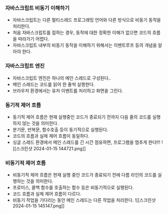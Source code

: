 ### 자바스크립트 비동기 이해하기
* 자바스크립트는 다른 멀티스레드 프로그래밍 언어와 다른 방식으로 비동기 동작을 처리한다.
* 처음 자바스크립트를 접하는 경우, 동작에 대한 정확한 이해가 없으면 코드의 흐름을 따라가기 어렵다.
* 자바스크립트 내부의 비동기 동작을 이해하기 위해서는 이벤트루프 등의 개념을 알아야 한다.


### 자바스크립트 엔진
* 자바스크립트 엔진은 하나의 메인 스레드로 구성된다..
* 메인 스레드는 코드를 읽어 한 줄씩 실행한다.
* 브라우저 환경에서는 유저 이벤트를 처리하고 화면을 그린다.


### 동기적 제어 흐름
* 동기적 제어 흐름은 현재 실행중인 코드가 종료되기 전까지 다음 줄의 코드를 실행하지 않는 것을 의미한다.
* 분기문, 반복문, 함수호출 등이 동기적으로 실행된다.
* 코드의 흐름과 실제 제어 흐름이 동일하다.
* 싱글 스레드 환경에서 메인 스레드를 긴 시간 점유하면, 프로그램을 멈추게 한다!!!
![[스크린샷 2024-01-15 144721.png]]


### 비동기적 제어 흐름
* 비동기적 제어 흐름은 현재 실행 중인 코드가 종료되기 전에 다름 라인의 코드를 실행하는 것을 의미한다.
* 프로미스, 콜백 함수를 호출하는 함수 등은 비동기적으로 실행된다.
* 코드 흐름과 실제 제어 흐름이 다르다.
* 비동기 작업을 기다리는 동안 메인 스레드는 다른 작업을 처리한다.
![[스크린샷 2024-01-15 145147.png]]